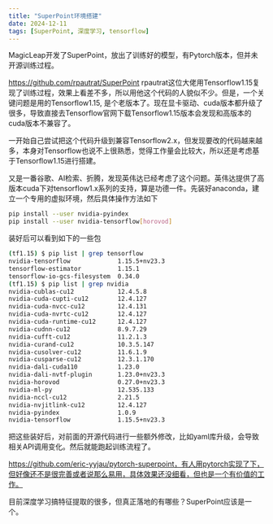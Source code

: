 ```yaml
---
title: "SuperPoint环境搭建"
date: 2024-12-11
tags: [SuperPoint, 深度学习, tensorflow]
---
```


MagicLeap开发了SuperPoint，放出了训练好的模型，有Pytorch版本，但并未开源训练过程。

https://github.com/rpautrat/SuperPoint rpautrat这位大佬用Tensorflow1.15复现了训练过程，效果上看差不多，所以用他这个代码的人貌似不少。但是，一个关键问题是用的Tensorflow1.15, 是个老版本了。现在显卡驱动、cuda版本都升级了很多，导致直接去Tensorflow官网下载Tensorflow1.15版本会发现和高版本的cuda版本不兼容了。

一开始自己尝试把这个代码升级到兼容Tensorflow2.x，但发现要改的代码越来越多，本身对Tensorflow也说不上很熟悉，觉得工作量会比较大，所以还是考虑基于Tensorflow1.15进行搭建。

又是一番谷歌、AI检索、折腾，发现英伟达已经考虑了这个问题。英伟达提供了高版本cuda下对tensorflow1.x系列的支持，算是功德一件。先装好anaconda，建立一个专用的虚拟环境，然后具体操作方法如下

```bash
pip install --user nvidia-pyindex
pip install --user nvidia-tensorflow[horovod]
```
装好后可以看到如下的一些包
```bash
(tf1.15) $ pip list | grep tensorflow
nvidia-tensorflow             1.15.5+nv23.3
tensorflow-estimator          1.15.1
tensorflow-io-gcs-filesystem  0.34.0
(tf1.15) $ pip list | grep nvidia
nvidia-cublas-cu12            12.4.5.8
nvidia-cuda-cupti-cu12        12.4.127
nvidia-cuda-nvcc-cu12         12.4.131
nvidia-cuda-nvrtc-cu12        12.4.127
nvidia-cuda-runtime-cu12      12.4.127
nvidia-cudnn-cu12             8.9.7.29
nvidia-cufft-cu12             11.2.1.3
nvidia-curand-cu12            10.3.5.147
nvidia-cusolver-cu12          11.6.1.9
nvidia-cusparse-cu12          12.3.1.170
nvidia-dali-cuda110           1.23.0
nvidia-dali-nvtf-plugin       1.23.0+nv23.3
nvidia-horovod                0.27.0+nv23.3
nvidia-ml-py                  12.535.133
nvidia-nccl-cu12              2.21.5
nvidia-nvjitlink-cu12         12.4.127
nvidia-pyindex                1.0.9
nvidia-tensorflow             1.15.5+nv23.3
```
把这些装好后，对前面的开源代码进行一些额外修改，比如yaml库升级，会导致相关API调用变化。然后就能跑起训练流程了。

https://github.com/eric-yyjau/pytorch-superpoint，有人用pytorch实现了下，但好像还不是很完善或者说那么易用，具体效果还没细看，但也是一个有价值的工作。

目前深度学习搞特征提取的很多，但真正落地的有哪些？SuperPoint应该是一个。




